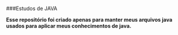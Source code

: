 ###Estudos de JAVA

**Esse repositório foi criado apenas para manter meus arquivos java usados para aplicar meus conhecimentos de java.**

